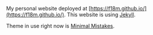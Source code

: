 My personal website deployed at [https://f18m.github.io/](https://f18m.github.io/).
This website is using [Jekyll](https://jekyllrb.com/docs/configuration/).

Theme in use right now is [Minimal Mistakes](https://mmistakes.github.io/minimal-mistakes/docs/configuration/).
